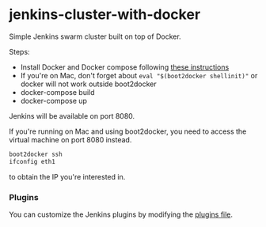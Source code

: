 # jenkins-cluster-with-docker
Simple Jenkins swarm cluster built on top of Docker.

Steps:
* Install Docker and Docker compose following [these instructions](https://docs.docker.com/compose/install/)
* If you're on Mac, don't forget about ```eval "$(boot2docker shellinit)"``` or docker will not work outside boot2docker
* docker-compose build
* docker-compose up

Jenkins will be available on port 8080.

If you're running on Mac and using boot2docker, you need to access the virtual machine on port 8080 instead.
```bash
boot2docker ssh
ifconfig eth1
```
to obtain the IP you're interested in.

### Plugins
You can customize the Jenkins plugins by modifying the [plugins file](https://github.com/claudiu-coman/jenkins-cluster-with-docker/blob/master/jenkins-master/plugins.txt).
